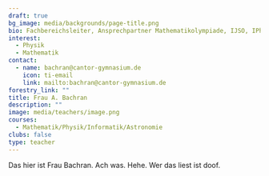 ```yaml
---
draft: true
bg_image: media/backgrounds/page-title.png
bio: Fachbereichsleiter, Ansprechpartner Mathematikolympiade, IJSO, IPhO
interest:
  - Physik
  - Mathematik
contact:
  - name: bachran@cantor-gymnasium.de
    icon: ti-email
    link: mailto:bachran@cantor-gymnasium.de
forestry_link: ""
title: Frau A. Bachran
description: ""
image: media/teachers/image.png
courses:
  - Mathematik/Physik/Informatik/Astronomie
clubs: false
type: teacher
---
```

Das hier ist Frau Bachran. Ach was. Hehe. Wer das liest ist doof.